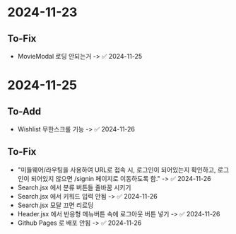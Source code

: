 # 2024-11-23

## To-Fix

- MovieModal 로딩 안되는거 -> ✅ 2024-11-25


# 2024-11-25

## To-Add

- Wishlist 무한스크롤 기능 -> ✅ 2024-11-26

## To-Fix

- "미들웨어/라우팅을 사용하여 URL로 접속 시, 로그인이 되어있는지 확인하고, 로그인이 되어있지 않으면 /signin 페이지로 이동하도록 함." -> ✅ 2024-11-26
- Search.jsx 에서 분류 버튼들 줄바꿈 시키기
- Search.jsx 에서 키워드 입력 안됨 -> ✅ 2024-11-26
- Search.jsx 모달 끄면 리로딩
- Header.jsx 에서 반응형 메뉴버튼 속에 로그아웃 버튼 넣기 -> ✅ 2024-11-26
- Github Pages 로 배포 안됨 -> ✅ 2024-11-26